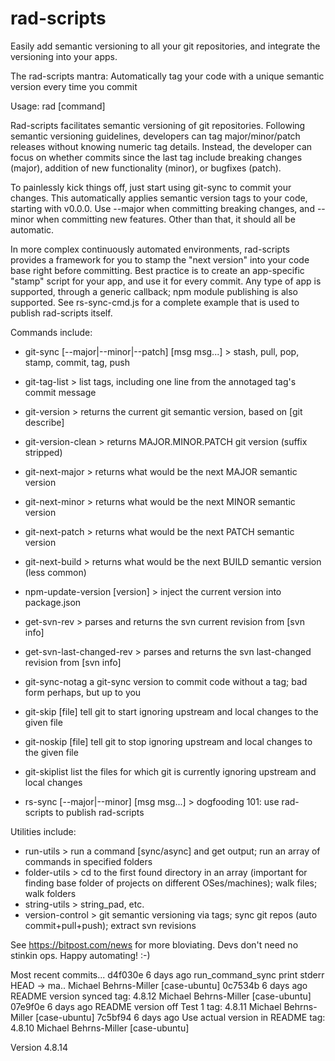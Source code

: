 # rad-scripts
Easily add semantic versioning to all your git repositories, and integrate the versioning into your apps.

The rad-scripts mantra:
   Automatically tag your code with a unique semantic version every time you commit

Usage: rad [command]

Rad-scripts facilitates semantic versioning of git repositories.
Following semantic versioning guidelines, developers can tag 
major/minor/patch releases without knowing numeric tag details.
Instead, the developer can focus on whether commits since the last tag 
include breaking changes (major), addition of new functionality (minor), 
or bugfixes (patch).  

To painlessly kick things off, just start using git-sync to commit your changes.
This automatically applies semantic version tags to your code, starting with v0.0.0.
Use --major when committing breaking changes, and --minor when committing new features.
Other than that, it should all be automatic.

In more complex continuously automated environments, rad-scripts provides a framework
for you to stamp the "next version" into your code base right before committing.
Best practice is to create an app-specific "stamp" script for your app, and use it for every commit.
Any type of app is supported, through a generic callback; npm module publishing is also supported.
See rs-sync-cmd.js for a complete example that is used to publish rad-scripts itself.

Commands include:

* git-sync                   [--major|--minor|--patch] [msg msg...] > stash, pull, pop, stamp, commit, tag, push

* git-tag-list               > list tags, including one line from the annotaged tag's commit message
* git-version                > returns the current git semantic version, based on [git describe]
* git-version-clean          > returns MAJOR.MINOR.PATCH git version (suffix stripped)

* git-next-major             > returns what would be the next MAJOR semantic version
* git-next-minor             > returns what would be the next MINOR semantic version
* git-next-patch             > returns what would be the next PATCH semantic version
* git-next-build             > returns what would be the next BUILD semantic version (less common)
* npm-update-version         [version] > inject the current version into package.json
* get-svn-rev                > parses and returns the svn current revision from [svn info]
* get-svn-last-changed-rev   > parses and returns the svn last-changed revision from [svn info]
* git-sync-notag             a git-sync version to commit code without a tag; bad form perhaps, but up to you

* git-skip                   [file] tell git to start ignoring upstream and local changes to the given file
* git-noskip                 [file] tell git to stop ignoring upstream and local changes to the given file
* git-skiplist               list the files for which git is currently ignoring upstream and local changes

* rs-sync                    [--major|--minor] [msg msg...] > dogfooding 101: use rad-scripts to publish rad-scripts

Utilities include:

* run-utils           > run a command [sync/async] and get output; run an array of commands in specified folders
* folder-utils        > cd to the first found directory in an array (important for finding base folder of projects on different OSes/machines); walk files; walk folders
* string-utils        > string_pad, etc.
* version-control     > git semantic versioning via tags; sync git repos (auto commit+pull+push); extract svn revisions

See https://bitpost.com/news for more bloviating.  Devs don't need no stinkin ops.   Happy automating!  :-)


Most recent commits...
d4f030e   6 days ago run_command_sync print stderr                                     HEAD -> ma.. Michael Behrns-Miller [case-ubuntu]
0c7534b   6 days ago README version synced                                              tag: 4.8.12 Michael Behrns-Miller [case-ubuntu]
07e9f0e   6 days ago README version off Test 1                                          tag: 4.8.11 Michael Behrns-Miller [case-ubuntu]
7c5bf94   6 days ago Use actual version in README                                       tag: 4.8.10 Michael Behrns-Miller [case-ubuntu]

Version 4.8.14
